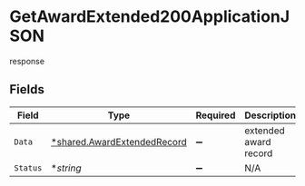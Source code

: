 # GetAwardExtended200ApplicationJSON

response


## Fields

| Field                                                                     | Type                                                                      | Required                                                                  | Description                                                               |
| ------------------------------------------------------------------------- | ------------------------------------------------------------------------- | ------------------------------------------------------------------------- | ------------------------------------------------------------------------- |
| `Data`                                                                    | [*shared.AwardExtendedRecord](../../models/shared/awardextendedrecord.md) | :heavy_minus_sign:                                                        | extended award record                                                     |
| `Status`                                                                  | **string*                                                                 | :heavy_minus_sign:                                                        | N/A                                                                       |